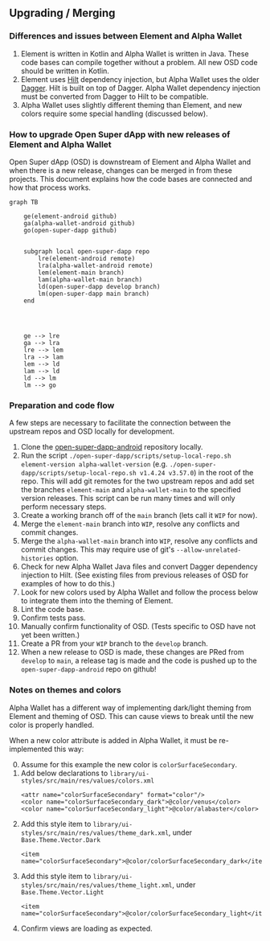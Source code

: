 ## Upgrading / Merging

### Differences and issues between Element and Alpha Wallet

1. Element is written in Kotlin and Alpha Wallet is written in Java. These code bases can compile together without a problem. All new OSD code should be written in Kotlin.
2. Element uses [Hilt](https://developer.android.com/training/dependency-injection/hilt-android) dependency injection, but Alpha Wallet uses the older [Dagger](https://developer.android.com/training/dependency-injection/dagger-basics). Hilt is built on top of Dagger. Alpha Wallet dependency injection must be converted from Dagger to Hilt to be compatible.
3. Alpha Wallet uses slightly different theming than Element, and new colors require some special handling (discussed below).

### How to upgrade Open Super dApp with new releases of Element and Alpha Wallet 

Open Super dApp (OSD) is downstream of Element and Alpha Wallet and when there is a new release, changes can be merged in from these projects. This document explains how the code bases are connected and how that process works.


```mermaid
graph TB

    ge(element-android github)
    ga(alpha-wallet-android github)
    go(open-super-dapp github)


    subgraph local open-super-dapp repo
        lre(element-android remote)
        lra(alpha-wallet-android remote)
        lem(element-main branch)
        lam(alpha-wallet-main branch)
        ld(open-super-dapp develop branch)
        lm(open-super-dapp main branch)
    end

        


    ge --> lre
    ga --> lra
    lre --> lem
    lra --> lam
    lem --> ld
    lam --> ld
    ld --> lm
    lm --> go
```

### Preparation and code flow
A few steps are necessary to facilitate the connection between the upstream repos and OSD locally for development.

1. Clone the [open-super-dapp-android](https://github.com/2gatherproject/open-super-dapp-android) repository locally.
2. Run the script `./open-super-dapp/scripts/setup-local-repo.sh element-version alpha-wallet-version` (e.g. `./open-super-dapp/scripts/setup-local-repo.sh v1.4.24 v3.57.0`) in the root of the repo. This will add git remotes for the two upstream repos and add set the branches `element-main` and `alpha-wallet-main` to the specified version releases. This script can be run many times and will only perform necessary steps.
3. Create a working branch off of the `main` branch (lets call it `WIP` for now).
4. Merge the `element-main` branch into `WIP`, resolve any conflicts and commit changes.
5. Merge the `alpha-wallet-main` branch into `WIP`, resolve any conflicts and commit changes. This may require use of git's `--allow-unrelated-histories` option.
6. Check for new Alpha Wallet Java files and convert Dagger dependency injection to Hilt. (See existing files from previous releases of OSD for examples of how to do this.)
7. Look for new colors used by Alpha Wallet and follow the process below to integrate them into the theming of Element.
8. Lint the code base.
9. Confirm tests pass.
10. Manually confirm functionality of OSD. (Tests specific to OSD have not yet been written.)
11. Create a PR from your `WIP` branch to the `develop` branch.
12. When a new release to OSD is made, these changes are PRed from `develop` to `main`, a release tag is made and the code is pushed up to the `open-super-dapp-android` repo on github! 

### Notes on themes and colors

Alpha Wallet has a different way of implementing dark/light theming from Element and theming of OSD. This can cause views to break until the new color is properly handled.

When a new color attribute is added in Alpha Wallet, it must be re-implemented this way:

0. Assume for this example the new color is `colorSurfaceSecondary`.
1. Add below declarations to `library/ui-styles/src/main/res/values/colors.xml`
    ```
    <attr name="colorSurfaceSecondary" format="color"/>
    <color name="colorSurfaceSecondary_dark">@color/venus</color>
    <color name="colorSurfaceSecondary_light">@color/alabaster</color>
    ```
2. Add this style item to `library/ui-styles/src/main/res/values/theme_dark.xml`, under `Base.Theme.Vector.Dark`
    ```
    <item name="colorSurfaceSecondary">@color/colorSurfaceSecondary_dark</item>
    ```
3. Add this style item to `library/ui-styles/src/main/res/values/theme_light.xml`, under `Base.Theme.Vector.Light`
    ```
    <item name="colorSurfaceSecondary">@color/colorSurfaceSecondary_light</item>
    ```
4. Confirm views are loading as expected.    
